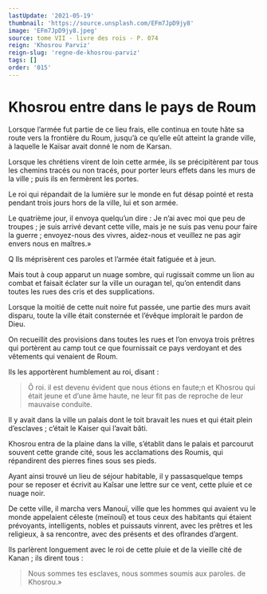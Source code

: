 ```yaml
---
lastUpdate: '2021-05-19'
thumbnail: 'https://source.unsplash.com/EFm7JpD9jy8'
image: 'EFm7JpD9jy8.jpeg'
source: tome VII - livre des rois - P. 074
reign: 'Khosrou Parviz'
reign-slug: 'regne-de-khosrou-parviz'
tags: []
order: '015'
---
```


# Khosrou entre dans le pays de Roum

Lorsque l’armée fut partie de ce lieu frais, elle continua en toute hâte sa route vers la frontière du Roum, jusqu’à ce qu’elle eût atteint la grande ville, à laquelle le Kaïsar avait donné le nom de Karsan.

Lorsque les chrétiens virent de loin cette armée, ils se précipitèrent par tous les chemins tracés ou non tracés, pour porter leurs effets dans les murs de la ville ; puis ils en fermèrent les portes.

Le roi qui répandait de la lumière sur le monde en fut désap pointé et resta pendant trois jours hors de la ville, lui et son armée.

Le quatrième jour, il envoya quelqu’un dire : Je n’ai avec moi que peu de troupes ; je suis arrivé devant cette ville, mais je ne suis pas venu pour faire la guerre ; envoyez-nous des vivres, aidez-nous et veuillez ne pas agir envers nous en maîtres.»

Q Ils méprisèrent ces paroles et l’armée était fatiguée et à jeun.

Mais tout à coup apparut un nuage sombre, qui rugissait comme un lion au combat et faisait éclater sur la ville un ouragan tel, qu’on entendit dans toutes les rues des cris et des supplications.

Lorsque la moitié de cette nuit noire fut passée, une partie des murs avait disparu, toute la ville était consternée et l’évêque implorait le pardon de Dieu.

On recueillit des provisions dans toutes les rues et l’on envoya trois prêtres qui portèrent au camp tout ce que fournissait ce pays verdoyant et des vêtements qui venaient de Roum.

Ils les apportèrent humblement au roi, disant :

> Ô roi. il est devenu évident que nous étions en faute;n et Khosrou qui était jeune et d’une âme haute, ne leur fit pas de reproche de leur mauvaise conduite.

Il y avait dans la ville un palais dont le toit bravait les nues et qui était plein d’esclaves ; c’était le Kaiser qui l’avait bâti.

Khosrou entra de la plaine dans la ville, s’établit dans le palais et parcourut souvent cette grande cité, sous les acclamations des Roumis, qui répandirent des pierres fines sous ses pieds.

Ayant ainsi trouvé un lieu de séjour habitable, il y passasquelque temps pour se reposer et écrivit au Kaîsar une lettre sur ce vent, cette pluie et ce nuage noir.

De cette ville, il marcha vers Manouï, ville que les hommes qui avaient vu le monde appelaient céleste (meïnouî) et tous ceux des habitants qui étaient prévoyants, intelligents, nobles et puissauts vinrent, avec les prêtres et les religieux, à sa rencontre, avec des présents et des ofIrandes d’argent.

Ils parlèrent longuement avec le roi de cette pluie et de la vieille cité de Kanan ; ils dirent tous :

> Nous sommes tes esclaves, nous sommes soumis aux paroles. de Khosrou.»

